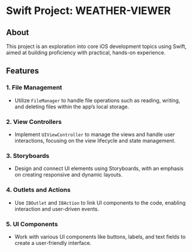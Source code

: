 # Swift Project: WEATHER-VIEWER

## About

This project is an exploration into core iOS development topics using Swift, aimed at building proficiency with practical, hands-on experience.

## Features

### 1. **File Management**
   - Utilize `FileManager` to handle file operations such as reading, writing, and deleting files within the app’s local storage.

### 2. **View Controllers**
   - Implement `UIViewController` to manage the views and handle user interactions, focusing on the view lifecycle and state management.

### 3. **Storyboards**
   - Design and connect UI elements using Storyboards, with an emphasis on creating responsive and dynamic layouts.

### 4. **Outlets and Actions**
   - Use `IBOutlet` and `IBAction` to link UI components to the code, enabling interaction and user-driven events.

### 5. **UI Components**
   - Work with various UI components like buttons, labels, and text fields to create a user-friendly interface.
